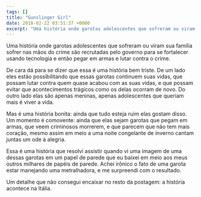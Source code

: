 ```yaml
---
tags: []
title: "Gunslinger Girl"
date: 2018-02-22 03:51:37 +0000
excerpt: "Uma história onde garotas adolescentes que sofreram ou viram sua família sofrer nas mãos do crime são recrutadas pelo governo para se..."
---
```


Uma história onde garotas adolescentes que sofreram ou viram sua família sofrer nas mãos do crime são recrutadas pelo governo para se fortalecer usando tecnologia e então pegar em armas e lutar contra o crime.

De cara dá para se dizer que essa é uma história bem triste. De um lado eles estão possibilitando que essas garotas continuem suas vidas, que possam lutar contra quem quase acabou com as suas vidas, e que possam evitar que acontecimentos trágicos como os delas ocorram de novo. Do outro lado elas são apenas meninas, apenas adolescentes que queriam mais é viver a vida.

Mas é uma história bonita: ainda que tudo esteja ruim elas gostam disso. Um momento é comovente: ainda que elas sejam garotas que pegam em armas, que veem criminosos morrerem, e que parecem que não tem mais coração, mesmo assim em meio a uma noite congelante de inverno cantam juntas um ode à alegria.

Essa é uma história que resolvi assistir quando vi uma imagem de uma dessas garotas em um papel de parede que eu baixei em meio aos meus outros milhares de papéis de parede. Achei irônico o fato de uma garota estar manejando uma metralhadora, e me surpreendi com o resultado.

Um detalhe que não consegui encaixar no resto da postagem: a história acontece na Itália.